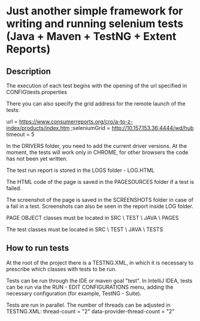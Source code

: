 # Just another simple framework for writing and running selenium tests (Java + Maven + TestNG + Extent Reports)

## Description

The execution of each test begins with the opening of the url specified in CONFIG\tests.properties

There you can also specify the grid address for the remote launch of the tests:

url = https://www.consumerreports.org/cro/a-to-z-index/products/index.htm
;seleniumGrid = http://10.157.153.36:4444/wd/hub
timeout = 5

In the DRIVERS folder, you need to add the current driver versions. At the moment, the tests will work only in CHROME, for other browsers the code has not been yet written.

The test run report is stored in the LOGS folder - LOG.HTML

The HTML code of the page is saved in the PAGESOURCES folder if a test is failed.

The screenshot of the page is saved in the SCREENSHOTS folder in case of a fail in a test. Screenshots can also be seen in the report inside LOG folder.

PAGE OBJECT classes must be located in SRC \ TEST \ JAVA \ PAGES

The test classes must be located in SRC \ TEST \ JAVA \ TESTS

## How to run tests

At the root of the project there is a TESTNG.XML, in which it is necessary to prescribe which classes with tests to be run.

<?xml version="1.0" encoding="UTF-8"?>
<!DOCTYPE suite SYSTEM "http://testng.org/testng-1.0.dtd">
<suite name="Consumer Reports Tests" parallel="methods" thread-count="2" data-provider-thread-count="2">
    <listeners>
        <listener class-name="utils.TestListener" />
        <listener class-name="utils.SuiteListener" />
    </listeners>
    <test name="test name from testng.xml">
        <classes>
            <class name="tests.ConsumerReportsAZProductsPageTests" />
        </classes>
    </test>
</suite>

Tests can be run through the IDE or maven goal "test".
In IntelliJ IDEA, tests can be run via the RUN - EDIT CONFIGURATIONS menu, adding the necessary configuration (for example, TestNG - Suite).

Tests are run in parallel. The number of threads can be adjusted in TESTNG.XML: thread-count = "2" data-provider-thread-count = "2"